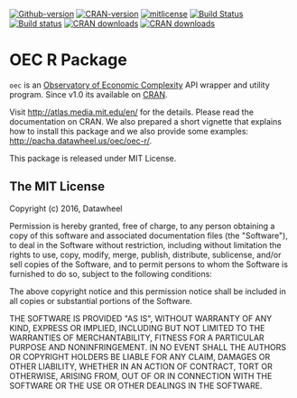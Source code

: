 [![Github-version](https://img.shields.io/badge/Github%20version-2.5.2-green.svg)](https://github.com/observatory-economic-complexity/oec-r)
[![CRAN-version](https://img.shields.io/badge/CRAN%20version-2.5-green.svg)](https://cran.r-project.org/web/packages/oec/)
[![mitlicense](https://img.shields.io/badge/License-MIT-green.svg)](https://opensource.org/licenses/MIT)
[![Build Status](https://travis-ci.org/pachamaltese/oec-r.svg?branch=master)](https://travis-ci.org/pachamaltese/oec-r)
[![Build status](https://ci.appveyor.com/api/projects/status/5xvlffxy8ro4wc34?svg=true)](https://ci.appveyor.com/project/pachamaltese/oec)
[![CRAN downloads](http://cranlogs.r-pkg.org/badges/oec)](http://cran.rstudio.com/web/packages/oec/index.html)
[![CRAN downloads](http://cranlogs.r-pkg.org/badges/grand-total/oec)](http://cran.rstudio.com/web/packages/oec/index.html)

# OEC R Package

`oec` is an [Observatory of Economic Complexity](http://atlas.media.mit.edu/en/) API wrapper and utility program. Since v1.0 its available on [CRAN](https://cran.r-project.org/web/packages/oec/index.html).

Visit http://atlas.media.mit.edu/en/ for the details. Please read the documentation on CRAN. We also prepared a short vignette that explains how to install this package and we also provide some examples: http://pacha.datawheel.us/oec/oec-r/.

This package is released under MIT License.

## The MIT License

Copyright (c) 2016, Datawheel

Permission is hereby granted, free of charge, to any person obtaining
a copy of this software and associated documentation files (the
"Software"), to deal in the Software without restriction, including
without limitation the rights to use, copy, modify, merge, publish,
distribute, sublicense, and/or sell copies of the Software, and to
permit persons to whom the Software is furnished to do so, subject to
the following conditions:

The above copyright notice and this permission notice shall be
included in all copies or substantial portions of the Software.

THE SOFTWARE IS PROVIDED "AS IS", WITHOUT WARRANTY OF ANY KIND,
EXPRESS OR IMPLIED, INCLUDING BUT NOT LIMITED TO THE WARRANTIES OF
MERCHANTABILITY, FITNESS FOR A PARTICULAR PURPOSE AND
NONINFRINGEMENT. IN NO EVENT SHALL THE AUTHORS OR COPYRIGHT HOLDERS BE
LIABLE FOR ANY CLAIM, DAMAGES OR OTHER LIABILITY, WHETHER IN AN ACTION
OF CONTRACT, TORT OR OTHERWISE, ARISING FROM, OUT OF OR IN CONNECTION
WITH THE SOFTWARE OR THE USE OR OTHER DEALINGS IN THE SOFTWARE.
